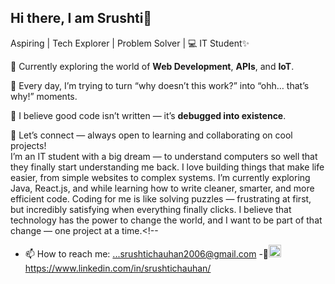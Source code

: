 ## Hi there, I am Srushti👋
Aspiring | Tech Explorer | Problem Solver | 💻 IT Student✨

🔭 Currently exploring the world of **Web Development**, **APIs**, and **IoT**.  

🌱 Every day, I’m trying to turn “why doesn’t this work?” into “ohh… that’s why!” moments.  

🧩 I believe good code isn’t written — it’s **debugged into existence**.  

💬 Let’s connect — always open to learning and collaborating on cool projects!  
I’m an IT student with a big dream — to understand computers so well that they finally start understanding me back. I love building things that make life easier, from simple websites to complex systems. I’m currently exploring Java, React.js, and  while learning how to write cleaner, smarter, and more efficient code. Coding for me is like solving puzzles — frustrating at first, but incredibly satisfying when everything finally clicks. I believe that technology has the power to change the world, and I want to be part of that change — one project at a time.<!--


- 📫 How to reach me: ...srushtichauhan2006@gmail.com
-📩<img width="20" height="20" alt="linkedin" src="https://github.com/user-attachments/assets/1d35d7a4-2fbb-464d-9692-db8abb9e8bf4" />
https://www.linkedin.com/in/srushtichauhan/
